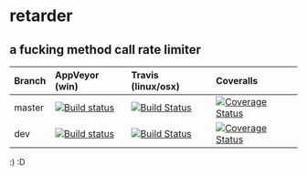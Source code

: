 # retarder
a fucking method call rate limiter
-----

| Branch | AppVeyor (win) | Travis (linux/osx) | Coveralls |
| :--- | :--- | :--- | :--- |
| master | [![Build status](https://ci.appveyor.com/api/projects/status/o3d1r6tu3vhf3gw5/branch/master?svg=true)](https://ci.appveyor.com/project/awesomecoderz/retarder/branch/master) | [![Build Status](https://travis-ci.org/awes0mecoderz/retarder.svg?branch=master)](https://travis-ci.org/awes0mecoderz/retarder) | [![Coverage Status](https://coveralls.io/repos/github/awes0mecoderz/retarder/badge.svg?branch=master)](https://coveralls.io/github/awes0mecoderz/retarder?branch=master) |
| dev | [![Build status](https://ci.appveyor.com/api/projects/status/o3d1r6tu3vhf3gw5/branch/dev?svg=true)](https://ci.appveyor.com/project/awesomecoderz/retarder/branch/dev) | [![Build Status](https://travis-ci.org/awes0mecoderz/retarder.svg?branch=dev)](https://travis-ci.org/awes0mecoderz/retarder) | [![Coverage Status](https://coveralls.io/repos/github/awes0mecoderz/retarder/badge.svg?branch=dev)](https://coveralls.io/github/awes0mecoderz/retarder?branch=dev)
:) :D
